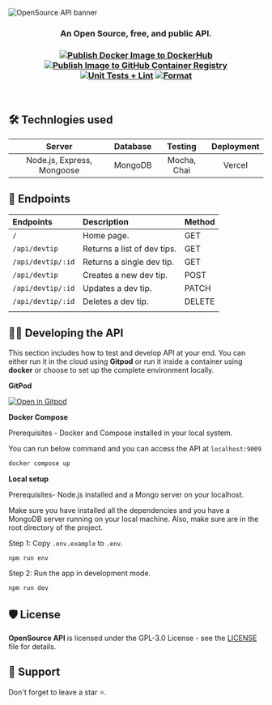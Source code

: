 ![OpenSource API banner](https://user-images.githubusercontent.com/51878265/212617054-61bc38e5-ea65-4594-a23c-f46de14b7fec.png)

<div align="center">

<h3 >An Open Source, free, and public API.<h3>

[![Publish Docker Image to DockerHub](https://github.com/Pradumnasaraf/OpenSource-API/actions/workflows/publish-dockerhub.yml/badge.svg)](https://github.com/Pradumnasaraf/OpenSource-API/actions/workflows/publish-dockerhub.yml) [![Publish Image to GitHub Container Registry](https://github.com/Pradumnasaraf/OpenSource-API/actions/workflows/publish-ghcr.yml/badge.svg)](https://github.com/Pradumnasaraf/OpenSource-API/actions/workflows/publish-ghcr.yml) [![Unit Tests + Lint](https://github.com/Pradumnasaraf/OpenSource-API/actions/workflows/lint-testing.yml/badge.svg)](https://github.com/Pradumnasaraf/OpenSource-API/actions/workflows/lint-testing.yml) [![Format](https://github.com/Pradumnasaraf/OpenSource-API/actions/workflows/prettier.yml/badge.svg)](https://github.com/Pradumnasaraf/OpenSource-API/actions/workflows/prettier.yml)

</div>

<br>

## 🛠️ Technlogies used

|           Server           | Database |   Testing   | Deployment |
| :------------------------: | :------: | :---------: | :--------: |
| Node.js, Express, Mongoose | MongoDB  | Mocha, Chai |   Vercel   |

## 📌 Endpoints

| Endpoints         | Description                 | Method |
| :---------------- | :-------------------------- | :----- |
| `/`               | Home page.                  | GET    |
| `/api/devtip`     | Returns a list of dev tips. | GET    |
| `/api/devtip/:id` | Returns a single dev tip.   | GET    |
| `/api/devtip`     | Creates a new dev tip.      | POST   |
| `/api/devtip/:id` | Updates a dev tip.          | PATCH  |
| `/api/devtip/:id` | Deletes a dev tip.          | DELETE |
|                   |                             |        |

## 👨‍💻 Developing the API

This section includes how to test and develop API at your end. You can either run it in the cloud using **Gitpod** or run it inside a container using **docker** or choose to set up the complete environment locally.

**GitPod**

[![Open in Gitpod](https://gitpod.io/button/open-in-gitpod.svg)](https://gitpod.io/#https://github.com/Pradumnasaraf/OpenSource-API)

**Docker Compose**

Prerequisites - Docker and Compose installed in your local system.

You can run below command and you can access the API at `localhost:9009`

```bash
docker compose up
```

**Local setup**

Prerequisites- Node.js installed and a Mongo server on your localhost.

Make sure you have installed all the dependencies and you have a MongoDB server running on your local machine. Also, make sure are in the root directory of the project.

Step 1: Copy `.env.example` to `.env`.

```bash
npm run env
```

Step 2: Run the app in development mode.

```bash
npm run dev
```

## 🛡️ License

**OpenSource API** is licensed under the GPL-3.0 License - see the [LICENSE](/LICENSE) file for details.

## 🤝 Support

Don't forget to leave a star ⭐️.
